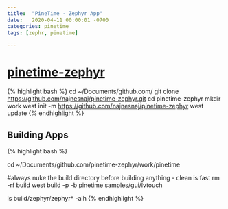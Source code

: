 ```yaml
---
title:  "PineTime - Zephyr App"
date:   2020-04-11 00:00:01 -0700
categories: pinetime
tags: [zephr, pinetime]

---
```

# [pinetime-zephyr](https://github.com/najnesnaj/pinetime-zephyr) 

{% highlight bash %}
cd ~/Documents/github.com/
git clone https://github.com/najnesnaj/pinetime-zephyr.git
cd pinetime-zephyr
mkdir work
west init -m https://github.com/najnesnaj/pinetime-zephyr
west update
{% endhighlight %}

## Building Apps

{% highlight bash %}

cd ~/Documents/github.com/pinetime-zephyr/work/pinetime

#always nuke the build directory before building anything - clean is fast
rm -rf build
west build -p -b pinetime samples/gui/lvtouch

ls build/zephyr/zephyr* -alh
{% endhighlight %}